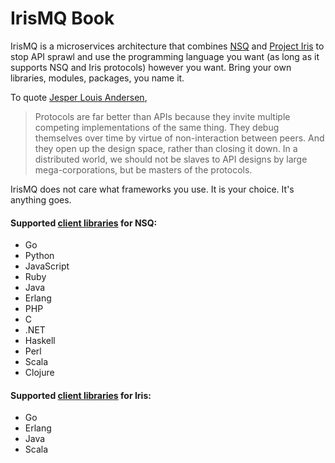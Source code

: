 # IrisMQ Book

IrisMQ is a microservices architecture that combines [NSQ](http://nsq.io) and [Project Iris](https://github.com/ibmendoza/project-iris) to stop API sprawl and use the programming language you want (as long as it supports NSQ and Iris protocols) however you want. Bring your own libraries, modules, packages, you name it.

To quote [Jesper Louis Andersen](https://medium.com/this-is-not-a-monad-tutorial/interview-with-jesper-louis-andersen-about-erlang-haskell-ocaml-go-idris-the-jvm-software-and-b0de06440fbd#),

> Protocols are far better than APIs because they invite multiple competing implementations of the same thing. They debug themselves over time by virtue of non-interaction between peers. And they open up the design space, rather than closing it down. In a distributed world, we should not be slaves to API designs by large mega-corporations, but be masters of the protocols.

IrisMQ does not care what frameworks you use. It is your choice. It's anything goes.

#### Supported [client libraries](http://nsq.io/clients/client_libraries.html) for NSQ:

- Go
- Python
- JavaScript
- Ruby
- Java
- Erlang
- PHP
- C
- .NET
- Haskell
- Perl
- Scala
- Clojure

#### Supported [client libraries](https://github.com/project-iris/iris) for Iris:

- Go
- Erlang
- Java
- Scala

